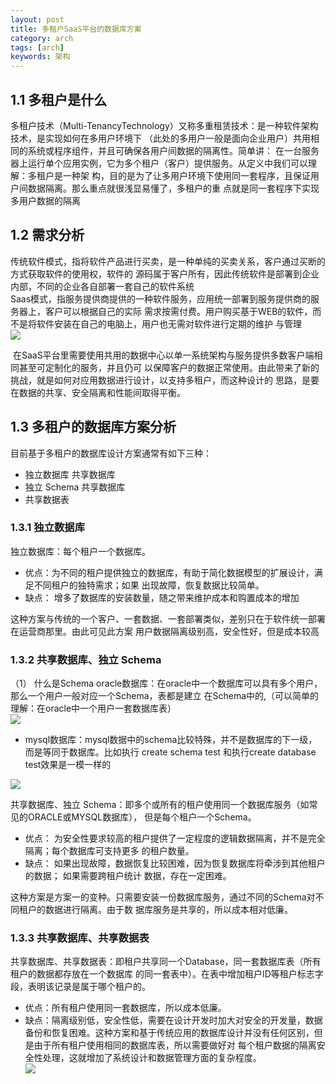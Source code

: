 ```yaml
---
layout: post
title: 多租户SaaS平台的数据库方案
category: arch
tags: [arch]
keywords: 架构
---
```


1.1 多租户是什么
----------

多租户技术（Multi-TenancyTechnology）又称多重租赁技术：是一种软件架构技术，是实现如何在多用户环境下 （此处的多用户一般是面向企业用户）共用相同的系统或程序组件，并且可确保各用户间数据的隔离性。简单讲： 在一台服务器上运行单个应用实例，它为多个租户（客户）提供服务。从定义中我们可以理解：多租户是一种架 构，目的是为了让多用户环境下使用同一套程序，且保证用户间数据隔离。那么重点就很浅显易懂了，多租户的重 点就是同一套程序下实现多用户数据的隔离

1.2 需求分析
--------

传统软件模式，指将软件产品进行买卖，是一种单纯的买卖关系，客户通过买断的方式获取软件的使用权，软件的 源码属于客户所有，因此传统软件是部署到企业内部，不同的企业各自部署一套自己的软件系统  
Saas模式，指服务提供商提供的一种软件服务，应用统一部署到服务提供商的服务器上，客户可以根据自己的实际 需求按需付费。用户购买基于WEB的软件，而不是将软件安装在自己的电脑上，用户也无需对软件进行定期的维护 与管理  
![](https://img2018.cnblogs.com/blog/1303876/201906/1303876-20190621114239354-1621489760.png)

 在SaaS平台里需要使用共用的数据中心以单一系统架构与服务提供多数客户端相同甚至可定制化的服务，并且仍可 以保障客户的数据正常使用。由此带来了新的挑战，就是如何对应用数据进行设计，以支持多租户，而这种设计的 思路，是要在数据的共享、安全隔离和性能间取得平衡。

1.3 多租户的数据库方案分析
---------------

目前基于多租户的数据库设计方案通常有如下三种：

*   独立数据库 共享数据库
*   独立 Schema 共享数据库
*   共享数据表

### 1.3.1 独立数据库

独立数据库：每个租户一个数据库。

*   优点：为不同的租户提供独立的数据库，有助于简化数据模型的扩展设计，满足不同租户的独特需求；如果 出现故障，恢复数据比较简单。
*   缺点： 增多了数据库的安装数量，随之带来维护成本和购置成本的增加

这种方案与传统的一个客户、一套数据、一套部署类似，差别只在于软件统一部署在运营商那里。由此可见此方案 用户数据隔离级别高，安全性好，但是成本较高

### 1.3.2 共享数据库、独立 Schema

（1） 什么是Schema oracle数据库：在oracle中一个数据库可以具有多个用户，那么一个用户一般对应一个Schema，表都是建立 在Schema中的,（可以简单的理解：在oracle中一个用户一套数据库表）  
![](https://img2018.cnblogs.com/blog/1303876/201906/1303876-20190621114251349-625716973.png)

*   mysql数据库：mysql数据中的schema比较特殊，并不是数据库的下一级，而是等同于数据库。比如执行 create schema test 和执行create database test效果是一模一样的

![](https://img2018.cnblogs.com/blog/1303876/201906/1303876-20190621114317903-1627515256.png)

  
共享数据库、独立 Schema：即多个或所有的租户使用同一个数据库服务（如常见的ORACLE或MYSQL数据库）， 但是每个租户一个Schema。

*   优点： 为安全性要求较高的租户提供了一定程度的逻辑数据隔离，并不是完全隔离；每个数据库可支持更多 的租户数量。
*   缺点： 如果出现故障，数据恢复比较困难，因为恢复数据库将牵涉到其他租户的数据； 如果需要跨租户统计 数据，存在一定困难。

这种方案是方案一的变种。只需要安装一份数据库服务，通过不同的Schema对不同租户的数据进行隔离。由于数 据库服务是共享的，所以成本相对低廉。

### 1.3.3 共享数据库、共享数据表

共享数据库、共享数据表：即租户共享同一个Database，同一套数据库表（所有租户的数据都存放在一个数据库 的同一套表中）。在表中增加租户ID等租户标志字段，表明该记录是属于哪个租户的。

*   优点：所有租户使用同一套数据库，所以成本低廉。
*   缺点：隔离级别低，安全性低，需要在设计开发时加大对安全的开发量，数据备份和恢复困难。这种方案和基于传统应用的数据库设计并没有任何区别，但是由于所有租户使用相同的数据库表，所以需要做好对 每个租户数据的隔离安全性处理，这就增加了系统设计和数据管理方面的复杂程度。  
    ![](https://img2018.cnblogs.com/blog/1303876/201906/1303876-20190621114346404-655211082.png)
    
